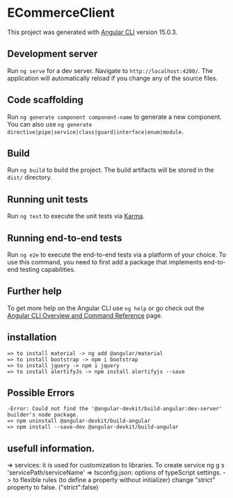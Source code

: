# ECommerceClient

This project was generated with [Angular CLI](https://github.com/angular/angular-cli) version 15.0.3.

## Development server

Run `ng serve` for a dev server. Navigate to `http://localhost:4200/`. The application will automatically reload if you change any of the source files.

## Code scaffolding

Run `ng generate component component-name` to generate a new component. You can also use `ng generate directive|pipe|service|class|guard|interface|enum|module`.

## Build

Run `ng build` to build the project. The build artifacts will be stored in the `dist/` directory.

## Running unit tests

Run `ng test` to execute the unit tests via [Karma](https://karma-runner.github.io).

## Running end-to-end tests

Run `ng e2e` to execute the end-to-end tests via a platform of your choice. To use this command, you need to first add a package that implements end-to-end testing capabilities.

## Further help

To get more help on the Angular CLI use `ng help` or go check out the [Angular CLI Overview and Command Reference](https://angular.io/cli) page.

## installation
    => to install material -> ng add @angular/material
    => to install bootstrap -> npm i bootstrap
    => to install jquery -> npm i jquery
    => to install alertifyJs -> npm install alertifyjs --save

## Possible Errors
    -Error: Could not find the '@angular-devkit/build-angular:dev-server' builder's node package.
    => npm uninstall @angular-devkit/build-angular
    => npm install --save-dev @angular-devkit/build-angular


## usefull information.
=> services: it is used for customization to libraries. To create service ng g s 'servicePath/serviceName'
=> tsconfig.json: options of typeScript settings. -> to flexible rules (to define a property without initializer) change "strict" property to false. ("strict":false)
